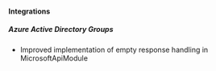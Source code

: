 
#### Integrations
##### Azure Active Directory Groups
- Improved implementation of empty response handling in MicrosoftApiModule 

